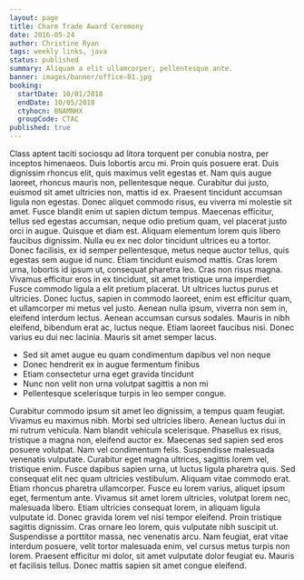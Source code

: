 ```yaml
---
layout: page
title: Charm Trade Award Ceremony
date: 2016-05-24
author: Christine Ryan
tags: weekly links, java
status: published
summary: Aliquam a elit ullamcorper, pellentesque ante.
banner: images/banner/office-01.jpg
booking:
  startDate: 10/01/2018
  endDate: 10/05/2018
  ctyhocn: BNAMNHX
  groupCode: CTAC
published: true
---
```

Class aptent taciti sociosqu ad litora torquent per conubia nostra, per inceptos himenaeos. Duis lobortis arcu mi. Proin quis posuere erat. Duis dignissim rhoncus elit, quis maximus velit egestas et. Nam quis augue laoreet, rhoncus mauris non, pellentesque neque. Curabitur dui justo, euismod sit amet ultricies non, mattis id ex. Praesent tincidunt accumsan ligula non egestas. Donec aliquet commodo risus, eu viverra mi molestie sit amet. Fusce blandit enim ut sapien dictum tempus. Maecenas efficitur, tellus sed egestas accumsan, neque odio pretium quam, vel placerat justo orci in augue. Quisque et diam est. Aliquam elementum lorem quis libero faucibus dignissim. Nulla eu ex nec dolor tincidunt ultrices eu a tortor.
Donec facilisis, ex id semper pellentesque, metus neque auctor tellus, quis egestas sem augue id nunc. Etiam tincidunt euismod mattis. Cras lorem urna, lobortis id ipsum ut, consequat pharetra leo. Cras non risus magna. Vivamus efficitur eros in ex tincidunt, sit amet tristique urna imperdiet. Fusce commodo ligula a elit pretium placerat. Ut ultrices luctus purus et ultricies. Donec luctus, sapien in commodo laoreet, enim est efficitur quam, et ullamcorper mi metus vel justo. Aenean nulla ipsum, viverra non sem in, eleifend interdum lectus. Aenean accumsan cursus sodales. Mauris in nibh eleifend, bibendum erat ac, luctus neque. Etiam laoreet faucibus nisi. Donec varius eu dui nec lacinia. Mauris sit amet semper lacus.

* Sed sit amet augue eu quam condimentum dapibus vel non neque
* Donec hendrerit ex in augue fermentum finibus
* Etiam consectetur urna eget gravida tincidunt
* Nunc non velit non urna volutpat sagittis a non mi
* Pellentesque scelerisque turpis in leo semper congue.

Curabitur commodo ipsum sit amet leo dignissim, a tempus quam feugiat. Vivamus eu maximus nibh. Morbi sed ultricies libero. Aenean luctus dui in mi rutrum vehicula. Nam blandit vehicula scelerisque. Phasellus ex risus, tristique a magna non, eleifend auctor ex. Maecenas sed sapien sed eros posuere volutpat. Nam vel condimentum felis. Suspendisse malesuada venenatis vulputate. Curabitur eget magna ultrices, sagittis lorem vel, tristique enim. Fusce dapibus sapien urna, ut luctus ligula pharetra quis. Sed consequat elit nec quam ultricies vestibulum. Aliquam vitae commodo erat. Etiam rhoncus pharetra ullamcorper. Fusce eu lorem varius, aliquet ipsum eget, fermentum ante.
Vivamus sit amet lorem ultricies, volutpat lorem nec, malesuada libero. Etiam ultricies consequat lorem, in aliquam ligula vulputate id. Donec gravida lorem vel nisi tempor eleifend. Proin tristique sagittis dignissim. Cras ornare leo lorem, quis vulputate nibh suscipit ut. Suspendisse a porttitor massa, nec venenatis arcu. Nam feugiat, erat vitae interdum posuere, velit tortor malesuada enim, vel cursus metus turpis non lorem. Praesent efficitur mi dolor, sit amet vulputate dolor feugiat eu. Mauris et facilisis tellus. Donec mattis sapien sit amet congue eleifend.
